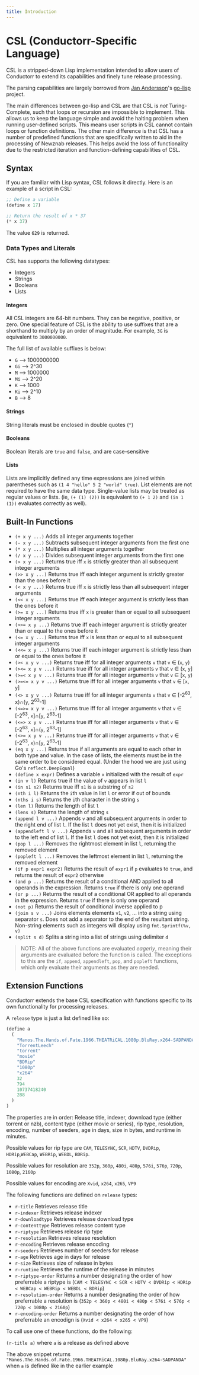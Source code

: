```yaml
---
title: Introduction
---
```


# CSL (Conductorr-Specific Language)

CSL is a stripped-down Lisp implementation intended to allow users of Conductorr to extend its capabilities and finely tune release processing.

The parsing capabilities are largely borrowed from [Jan Andersson](https://github.com/janne)'s [go-lisp](https://github.com/janne/go-lisp) project.

The main differences between go-lisp and CSL are that CSL is *not* Turing-Complete, such that loops or recursion are impossible to implement. This allows us to keep the language simple and avoid the halting problem when running user-defined scripts. This means user scripts in CSL cannot contain loops or function definitions. The other main difference is that CSL has a number of predefined functions that are specifically written to aid in the processing of Newznab releases. This helps avoid the loss of functionality due to the restricted iteration and function-defining capabilities of CSL.

## Syntax

If you are familiar with Lisp syntax, CSL follows it directly. Here is an example of a script in CSL:

```lisp
;; Define a variable
(define x 17)

;; Return the result of x * 37
(* x 37)
```
The value `629` is returned.

### Data Types and Literals

CSL has supports the following datatypes:
- Integers
- Strings
- Booleans
- Lists

#### Integers

All CSL integers are 64-bit numbers. They can be negative, positive, or zero. One special feature of CSL is the ability to use suffixes that are a shorthand to multiply by an order of magnitude. For example, `3G` is equivalent to `3000000000`.

The full list of available suffixes is below:
- `G` --> 1000000000
- `Gi` --> 2^30
- `M` --> 1000000
- `Mi` --> 2^20
- `K` --> 1000
- `Ki` --> 2^10
- `B` --> 8

#### Strings

String literals must be enclosed in double quotes (`"`)

#### Booleans

Boolean literals are `true` and `false`, and are case-sensitive

#### Lists

Lists are implicitly defined any time expressions are joined within parentheses such as `(1 4 "hello" 5 2 "world" true)`. List elements are not required to have the same data type. Single-value lists may be treated as regular values or lists. (ie, `(+ (1) (2))` is equivalent to `(+ 1 2)` and `(in 1 (1))` evaluates correctly as well).

## Built-In Functions

- `(+ x y ...)` Adds all integer arguments together
- `(- x y ...)` Subtracts subsequent integer arguments from the first one
- `(* x y ...)` Multiplies all integer arguments together
- `(/ x y ...)` Divides subsequent integer arguments from the first one
- `(> x y ...)` Returns true iff `x` is strictly greater than all subsequent integer arguments
- `(>> x y ...)` Returns true iff each integer argument is strictly greater than the ones before it
- `(< x y ...)`  Returns true iff `x` is strictly less than all subsequent integer arguments
- `(<< x y ...)` Returns true iff each integer argument is strictly less than the ones before it
- `(>= x y ...)`  Returns true iff `x` is greater than or equal to all subsequent integer arguments
- `(>>= x y ...)` Returns true iff each integer argument is strictly greater than or equal to the ones before it
- `(<= x y ...)`  Returns true iff `x` is less than or equal to all subsequent integer arguments
- `(<<= x y ...)` Returns true iff each integer argument is strictly less than or equal to the ones before it
- `(>< x y v ...)` Returns true iff for all integer arguments `v` that `v` ∈ (`x`, `y`)
- `(><= x y v ...)` Returns true iff for all integer arguments `v` that `v` ∈ (`x`, `y`]
- `(>=< x y v ...)` Returns true iff for all integer arguments `v` that `v` ∈ [`x`, `y`)
- `(>=<= x y v ...)` Returns true iff for all integer arguments `v` that `v` ∈ [`x`, `y`]
- `(<> x y v ...)` Returns true iff for all integer arguments `v` that `v` ∈ [-2<sup>63</sup>, x)∩(`y`, 2<sup>63</sup>-1]
- `(<=>= x y v ...)` Returns true iff for all integer arguments `v` that `v` ∈ [-2<sup>63</sup>, `x`]∩[`y`, 2<sup>63</sup>-1]
- `(<=> x y v ...)` Returns true iff for all integer arguments `v` that `v` ∈ [-2<sup>63</sup>, `x`]∩(`y`, 2<sup>63</sup>-1]
- `(<>= x y v ...)` Returns true iff for all integer arguments `v` that `v` ∈ [-2<sup>63</sup>, `x`)∩[`y`, 2<sup>63</sup>-1]
- `(eq x y ...)` Returns true if all arguments are equal to each other in both type and value. In the case of lists, the elements must be in the same order to be considered equal. (Under the hood we are just using Go's `reflect.DeepEqual`)
- `(define x expr)` Defines a variable `x` initialized with the result of `expr`
- `(in v l)` Returns true if the value of `v` appears in list `l`
- `(in s1 s2)` Returns true iff `s1` is a substring of `s2`
- `(nth i l)` Returns the `i`th value in list `l` or error if out of bounds 
- `(nths i s)` Returns the `i`th character in the string `s`
- `(len l)` Returns the length of list `l`
- `(lens s)` Returns the length of string `s`
- `(append l v ...)` Appends `v` and all subsequent arguments in order to the right end of list `l`. If the list `l` does not yet exist, then it is initialized
- `(appendleft l v ...)` Appends `v` and all subsequent arguments in order to the left end of list `l`. If the list `l` does not yet exist, then it is initialized
- `(pop l ...)` Removes the rightmost element in list `l`, returning the removed element
- `(popleft l ...)` Removes the leftmost element in list `l`, returning the removed element
- `(if p expr1 expr2)` Returns the result of `expr1` if `p` evaluates to `true`, and returns the result of `expr2` otherwise
- `(and p ...)` Returns the result of a conditional AND applied to all operands in the expression. Returns `true` if there is only one operand
- `(or p ...)` Returns the result of a conditional OR applied to all operands in the expression. Returns `true` if there is only one operand
- `(not p)` Returns the result of conditional inverse applied to p
- `(join s v ...)` Joins elements elements `v1`, `v2`, ... into a string using separator `s`. Does not add a separator to the end of the resultant string. Non-string elements such as integers will display using `fmt.Sprintf(%v, v)`
- `(split s d)` Splits a string into a list of strings using delimiter `d`

> NOTE: All of the above functions are evaluated *eagerly*, meaning their arguments are evaluated before the function is called. The exceptions to this are the `if`, `append`, `appendleft`, `pop`, and `popleft` functions, which only evaluate their arguments as they are needed.

## Extension Functions

Conductorr extends the base CSL specification with functions specific to its own functionality for processing releases.

A `release` type is just a list defined like so:

```lisp
(define a
  (
    "Manos.The.Hands.of.Fate.1966.THEATRiCAL.1080p.BluRay.x264-SADPANDA" 
    "TorrentLeech" 
    "torrent" 
    "movie" 
    "BDRip" 
    "1080p" 
    "x264" 
    32 
    794 
    10737418240 
    288
  )
)
```

The properties are in order: Release title, indexer, download type (either torrent or nzb), content type (either movie or series), rip type, resolution, encoding, number of seeders, age in days, size in bytes, and runtime in minutes.

Possible values for rip type are `CAM`, `TELESYNC`, `SCR`, `HDTV`, `DVDRip`, `HDRip`,`WEBCap`, `WEBRip`, `WEBDL`, `BDRip`.

Possible values for resolution are `352p`, `360p`, `480i`, `480p`, `576i`, `576p`, `720p`, `1080p`, `2160p`

Possible values for encoding are `Xvid`, `x264`, `x265`, `VP9`

The following functions are defined on `release` types:

- `r-title` Retrieves release title
- `r-indexer` Retrieves release indexer
- `r-downloadtype` Retrieves release download type
- `r-contenttype` Retrieves release content type
- `r-riptype` Retrieves release rip type
- `r-resolution` Retrieves release resolution
- `r-encoding` Retrieves release encoding
- `r-seeders` Retrieves number of seeders for release
- `r-age` Retrieves age in days for release
- `r-size` Retrieves size of release in bytes
- `r-runtime` Retrieves the runtime of the release in minutes
- `r-riptype-order` Returns a number designating the order of how preferrable a riptype is (`CAM < TELESYNC < SCR < HDTV < DVDRip < HDRip < WEBCap < WEBRip < WEBDL < BDRip`)
- `r-resolution-order` Returns a number designating the order of how preferrable a resolution is (`352p < 360p < 480i < 480p < 576i < 576p < 720p < 1080p < 2160p`) 
- `r-encoding-order` Returns a number designating the order of how preferrable an encodign is (`Xvid < x264 < x265 < VP9`)

To call use one of these functions, do the following:

`(r-title a)` where `a` is a release as defined above

The above snippet returns `"Manos.The.Hands.of.Fate.1966.THEATRiCAL.1080p.BluRay.x264-SADPANDA"` when `a` is defined like in the earlier example

